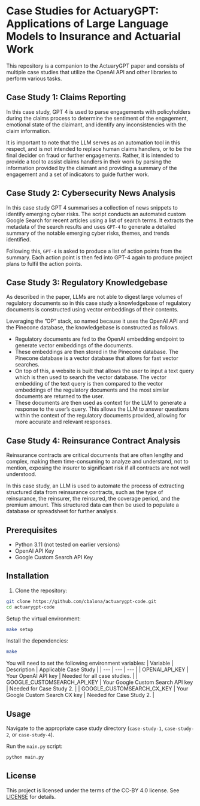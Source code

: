 # Case Studies for ActuaryGPT: Applications of Large Language Models to Insurance and Actuarial Work

This repository is a companion to the ActuaryGPT paper and consists of multiple case studies that utilize the OpenAI API and other libraries to perform various tasks.

## Case Study 1: Claims Reporting

In this case study, GPT 4 is used to parse engagements with policyholders during the claims process to determine the sentiment of the engagement, emotional state of the claimant, and identify any inconsistencies with the claim information.

It is important to note that the LLM serves as an automation tool in this respect, and is not intended to replace human claims handlers, or to be the final decider on fraud or further
engagements. Rather, it is intended to provide a tool to assist claims handlers in their work by parsing the information provided by the claimant and providing a summary of the engagement and a set of indicators to guide further work.

## Case Study 2: Cybersecurity News Analysis

In this case study GPT 4 summarises a collection of news snippets to identify emerging cyber risks. The script conducts an automated custom Google Search for recent articles using a list of search terms. It extracts the metadata of the search results and uses `GPT-4` to generate a detailed summary of the notable emerging cyber risks, themes, and trends identified.

Following this, `GPT-4` is asked to produce a list of action points from the summary. Each action point is then fed into GPT-4 again to produce project plans to fulfil the action points.

## Case Study 3: Regulatory Knowledgebase

As described in the paper, LLMs are not able to digest large volumes of regulatory documents so in this case study a knowledgebase of regulatory documents is constructed using vector embeddings of their contents.

Leveraging the ”OP” stack, so named because it uses the OpenAI API and the Pinecone database, the knowledgebase is constructed as follows. 

- Regulatory documents are fed to the OpenAI embedding endpoint to generate vector
embeddings of the documents.
- These embeddings are then stored in the Pinecone database. The Pinecone database is
a vector database that allows for fast vector searches.
- On top of this, a website is built that allows the user to input a text query which is then used to search the vector database. The vector embedding of the text query is then compared
to the vector embeddings of the regulatory documents and the most similar documents are returned to the user.
- These documents are then used as context for the LLM to generate a response to the user’s query. This allows the LLM to answer questions within the context of the regulatory documents provided, allowing for more accurate and relevant responses.

## Case Study 4: Reinsurance Contract Analysis

Reinsurance contracts are critical documents that are often lengthy and complex, making them time-consuming to analyze and understand, not to mention, exposing the insurer to significant risk if all contracts are not well understood.

In this case study, an LLM is used to automate the process of extracting structured data from reinsurance contracts, such as the type of reinsurance, the reinsurer, the reinsured, the coverage period, and the premium amount. This structured data can then be used to populate a database or spreadsheet for further analysis.

## Prerequisites

- Python 3.11 (not tested on earlier versions)
- OpenAI API Key
- Google Custom Search API Key

## Installation

1. Clone the repository:

```bash
git clone https://github.com/cbalona/actuarygpt-code.git
cd actuarygpt-code
```

Setup the virtual environment:

```bash
make setup
```

Install the dependencies:

```bash
make
```

You will need to set the following environment variables:
| Variable | Description | Applicable Case Study |
| --- | --- | --- |
| OPENAI_API_KEY | Your OpenAI API key | Needed for all case studies. |
| GOOGLE_CUSTOMSEARCH_API_KEY | Your Google Custom Search API key | Needed for Case Study 2. |
| GOOGLE_CUSTOMSEARCH_CX_KEY | Your Google Custom Search CX key | Needed for Case Study 2. |


## Usage

Navigate to the appropriate case study directory (`case-study-1`, `case-study-2`, or `case-study-4`).

Run the `main.py` script:

```bash
python main.py
```

## License

This project is licensed under the terms of the CC-BY 4.0 license. See [LICENSE](LICENSE) for details.
